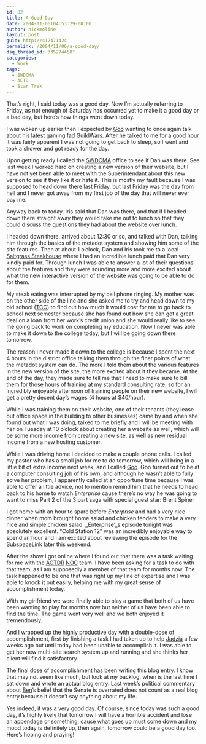 ```yaml
---
id: 82
title: A Good Day
date: 2004-11-06T04:53:29-08:00
author: nickmoline
layout: post
guid: http://412471424
permalink: /2004/11/06/a-good-day/
dsq_thread_id: 335274458"
categories:
  - Work
tags:
  - SWDCMA
  - ACTD
  - Star Trek
---
```

That&#8217;s right, I said today was a good day. Now I&#8217;m actually referring to Friday, as not enough of Saturday has occurred yet to make it a good day or a bad day, but here&#8217;s how things went down today.

<!--more-->

I was woken up earlier then I expected by [Goo](http://www.goosite.net/) wanting to once again talk about his latest gaming fad [GuildWars](http://www.guildwars.com/). After he talked to me for a good hour it was fairly apparent I was not going to get back to sleep, so I went and took a shower and got ready for the day.

Upon getting ready I called the <abbr title="Southwestern District of the Christian and Missionary Alliance">SWDCMA</abbr> office to see if Dan was there. See last week I worked hard on creating a new version of their website, but I have not yet been able to meet with the Superintendant about this new version to see if they like it or hate it. This is mostly my fault because I was supposed to head down there last Friday, but last Friday was the day from hell and I never got away from my first job of the day that will never ever pay me.

Anyway back to today. Iris said that Dan was there, and that if I headed down there straight away they would take me out to lunch so that they could discuss the questions they had about the website over lunch.

I headed down there, arrived about 12:30 or so, and talked with Dan, talking him through the basics of the metadot system and showing him some of the site features. Then at about 1 o&#8217;clock, Dan and Iris took me to a local [Saltgrass Steakhouse](http://www.saltgrass.com/) where I had an incredible lunch paid that Dan very kindly paid for. Through lunch I was able to answer a lot of their questions about the features and they were sounding more and more excited about what the new interactive version of the website was going to be able to do for them.

My steak eating was interrupted by my cell phone ringing. My mother was on the other side of the line and she asked me to try and head down to my old school (<abbr title="Tarrant County College">TCC</abbr>) to find out how much it would cost for me to go back to school next semester because she has found out how she can get a great deal on a loan from her work&#8217;s credit union and she would really like to see me going back to work on completing my education. Now I never was able to make it down to the college today, but I will be going down there tomorrow.

The reason I never made it down to the college is because I spent the next 4 hours in the district office talking them through the finer points of what the metadot system can do. The more I told them about the various features in the new version of the site, the more excited about it they became. At the end of the day, they made sure to tell me that I need to make sure to bill them for those hours of training at my standard consulting rate, so for an incredibly enjoyable afternoon of training people on their new website, I will get a pretty decent day&#8217;s wages (4 hours at $40/hour).

While I was training them on their website, one of their tenants (they lease out office space in the building to other businesses) came by and when she found out what I was doing, talked to me briefly and I will be meeting with her on Tuesday at 10 o&#8217;clock about creating her a website as well, which will be some more income from creating a new site, as well as new residual income from a new hosting customer.

While I was driving home I decided to make a couple phone calls. I called my pastor who has a small job for me to do tomorrow, which will bring in a little bit of extra income next week, and I called [Goo](http://www.goosite.net/). Goo turned out to be at a computer consulting job of his own, and although he wasn&#8217;t able to fully solve her problem, I apparently called at an opportune time because I was able to offer a little advice, not to mention remind him that he needs to head back to his home to watch _Enterprise_ cause there&#8217;s no way he was going to want to miss Part 2 of the 3 part saga with special guest star: Brent Spiner

I got home with an hour to spare before _Enterprise_ and had a very nice dinner when mom brought home salad and chicken tenders to make a very nice and simple chicken salad. _Enterprise&#8217;_s episode tonight was absolutely excellent. &#8220;Cold Station 12&#8221; was an incredibly enjoyable way to spend an hour and I am excited about reviewing the episode for the SubspaceLink later this weekend.

After the show I got online where I found out that there was a task waiting for me with the <abbr title="A Call To Duty Roleplaying">ACTDR</abbr> <abbr title="Networks Operation Center">NOC</abbr> team. I have been asking for a task to do with that team, as I am supposedly a member of that team for months now. The task happened to be one that was right up my line of expertise and I was able to knock it out easily, helping me with my great sense of accomplishment today.

With my girlfriend we were finally able to play a game that both of us have been wanting to play for months now but neither of us have been able to find the time. The game went very well and we both enjoyed it tremendously.

And I wrapped up the highly productive day with a double-dose of accomplishment, first by finishing a task I had taken up to help [Jadzia](http://blog.cherry-tree.net/) a few weeks ago but until today had been unable to accomplish it. I was able to get her new multi-site search system up and running and she thinks her client will find it satisfactory.

The final dose of accomplishment has been writing this blog entry. I know that may not seem like much, but look at my backlog, when is the last time I sat down and wrote an actual blog entry. Last week&#8217;s political commentary about [Ben](http://www.lifeofben.com/blog)&#8217;s belief that the Senate is overrated does not count as a real blog entry because it doesn&#8217;t say anything about my life.

Yes indeed, it was a very good day. Of course, since today was such a good day, it&#8217;s highly likely that tomorrow I will have a horrible accident and lose an appendage or something, cause what goes up must come down and my mood today is definitely up, then again, tomorrow could be a good day too. Here&#8217;s hoping and praying!
